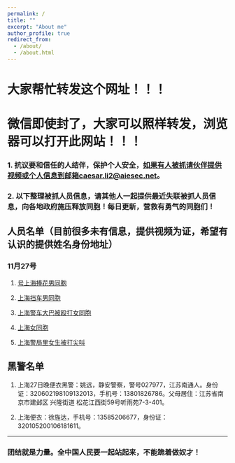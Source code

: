 ```yaml
---
permalink: /
title: ""
excerpt: "About me"
author_profile: true
redirect_from: 
  - /about/
  - /about.html
---
```


# 大家帮忙转发这个网址！！！

# 微信即使封了，大家可以照样转发，浏览器可以打开此网站！！！



### 1. 抗议要和信任的人结伴，保护个人安全，如果有人被抓请伙伴提供视频或个人信息到邮箱caesar.li2@aiesec.net。

### 2. 以下整理被抓人员信息，请其他人一起提供最近失联被抓人员信息，向各地政府施压释放同胞！每日更新，营救有勇气的同胞们！




## 人员名单（目前很多未有信息，提供视频为证，希望有认识的提供姓名身份地址）

### 11月27号

1. [号上海捧花男同胞](https://lovechina-remembertruth.github.io/People/)

2. [上海挡车男同胞](https://lovechina-remembertruth.github.io/People/)

3. [上海警车大巴被殴打女同胞](https://lovechina-remembertruth.github.io/People/)

4. [上海女同胞](https://lovechina-remembertruth.github.io/People/)

5. [上海警局里女生被打尖叫](https://lovechina-remembertruth.github.io/People/)



## 黑警名单

1. 上海27日晚便衣黑警：姚远，静安警察，警号027977，江苏南通人。身份证：320602198109132013，手机号：13801826786。父母居住：江苏省南京市建邺区 兴隆街道 松花江西街59号听雨苑7-3-401。

2. 上海便衣：徐旌达，手机号：13585206677，身份证：320105200106181611。


<!-- ## 黑警视频
 -->



------

### 团结就是力量。全中国人民要一起站起来，不能跪着做奴才！



